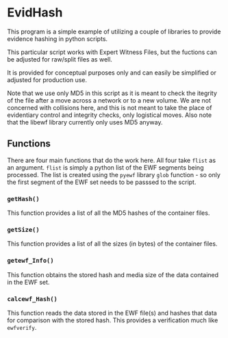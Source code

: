 # EvidHash
This program is a simple example of utilizing a couple of libraries to
provide evidence hashing in python scripts.

This particular script works with Expert Witness Files, but the fuctions
can be adjusted for raw/split files as well.

It is provided for conceptual purposes only and can easily be simplified
or adjusted for production use.

Note that we use only MD5 in this script as it is meant to check the
itegrity of the file after a move across a network or to a new volume.
We are not concerned with collisions here, and this is not meant to take
the place of evidentiary control and integrity checks, only logistical
moves.  Also note that the libewf library currently only uses MD5
anyway.

## Functions

There are four main functions that do the work here.  All four take
`flist` as an argument.  `flist` is simply a python list of the EWF
segments being processed.  The list is created using the `pyewf`
library `glob` function - so only the first segment of the EWF set needs
to be passsed to the script.

### `getHash()`

This function provides a list of all the MD5 hashes of the container files.

### `getSize()`

This function provides a list of all the sizes (in bytes) of the container files.

### `getewf_Info()`

This function obtains the stored hash and media size of the data
contained in the EWF set.

### `calcewf_Hash()`

This function reads the data stored in the EWF file(s) and hashes that
data for comparison with the stored hash.  This provides a verification
much like `ewfverify`.
